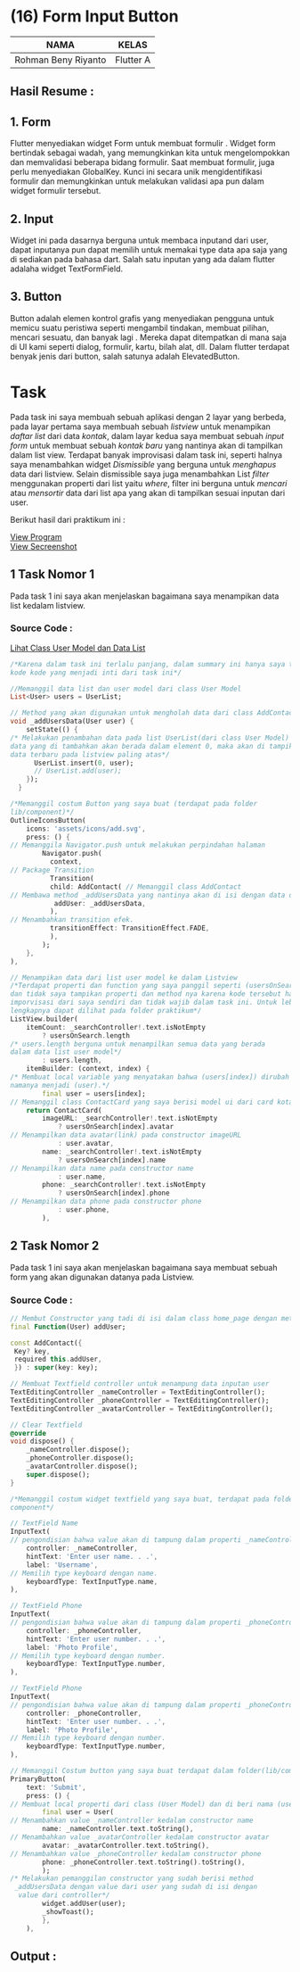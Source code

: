 # (16)  Form Input Button

| NAMA |  KELAS
|--|--|
| Rohman Beny Riyanto  |  Flutter A

## Hasil Resume :


## 1. Form
Flutter menyediakan widget Form untuk membuat formulir . Widget form bertindak sebagai wadah, yang memungkinkan kita untuk mengelompokkan dan memvalidasi beberapa bidang formulir. Saat membuat formulir, juga perlu menyediakan GlobalKey. Kunci ini secara unik mengidentifikasi formulir dan memungkinkan untuk melakukan validasi apa pun dalam widget formulir tersebut.

## 2. Input
Widget ini pada dasarnya berguna untuk membaca inputand dari user, dapat inputanya pun dapat memilih untuk memakai type data apa saja yang di sediakan pada bahasa dart. Salah satu inputan yang ada dalam flutter adalaha widget TextFormField.

## 3. Button
Button adalah elemen kontrol grafis yang menyediakan pengguna untuk memicu suatu peristiwa seperti mengambil tindakan, membuat pilihan, mencari sesuatu, dan banyak lagi . Mereka dapat ditempatkan di mana saja di UI kami seperti dialog, formulir, kartu, bilah alat, dll. Dalam flutter terdapat benyak jenis dari button, salah satunya adalah ElevatedButton.

# Task
Pada task ini saya membuah sebuah aplikasi dengan 2 layar yang berbeda, pada layar pertama saya membuah sebuah *listview* untuk menampikan *daftar list* dari data *kontak*, dalam layar kedua saya membuat sebuah *input form* untuk membuat sebuah *kontak baru* yang nantinya akan di tampilkan dalam list view. Terdapat banyak improvisasi dalam task ini, seperti halnya saya menambahkan widget *Dismissible* yang berguna untuk *menghapus* data dari listview. Selain dismissible saya juga menambahkan List *filter* menggunakan properti dari list yaitu *where*, filter ini berguna untuk *mencari* atau *mensortir* data dari list apa yang akan di tampilkan sesuai inputan dari user.

Berikut hasil dari praktikum ini :

[View Program](https://github.com/RohmanBenyRiyanto/flutter_rohman-beny-riyanto/tree/main/16_Form%20Input%20Button/praktikum/praktikum_16)<br>
[View Secreenshot](https://github.com/RohmanBenyRiyanto/flutter_rohman-beny-riyanto/tree/main/16_Form%20Input%20Button/screenshot)

## 1 Task Nomor 1
Pada task 1 ini saya akan menjelaskan bagaimana saya menampikan data list kedalam listview. 

### Source Code :
[Lihat Class User Model dan Data List](https://github.com/RohmanBenyRiyanto/flutter_rohman-beny-riyanto/blob/main/16_Form%20Input%20Button/praktikum/praktikum_16/lib/models/users.dart)<br>

```dart
/*Karena dalam task ini terlalu panjang, dalam summary ini hanya saya tampikan
kode kode yang menjadi inti dari task ini*/

//Memanggil data list dan user model dari class User Model
List<User> users = UserList;

// Method yang akan digunakan untuk mengholah data dari class AddContact
void _addUsersData(User user) {
    setState(() {
/* Melakukan penambahan data pada list UserList(dari class User Model)
data yang di tambahkan akan berada dalam element 0, maka akan di tampikan
data terbaru pada listview paling atas*/
      UserList.insert(0, user);
      // UserList.add(user);
    });
  }

/*Memanggil costum Button yang saya buat (terdapat pada folder
lib/component)*/
OutlineIconsButton(
    icons: 'assets/icons/add.svg',
    press: () {
// Memanggila Navigator.push untuk melakukan perpindahan halaman
        Navigator.push(
          context,
// Package Transition
          Transition(
          child: AddContact( // Memanggil class AddContact
// Membawa method _addUsersData yang nantinya akan di isi dengan data dari form
           addUser: _addUsersData,
          ),
// Menambahkan transition efek.
          transitionEffect: TransitionEffect.FADE,
          ),
        );
    },
),

// Menampikan data dari list user model ke dalam Listview
/*Terdapat properti dan function yang saya panggil seperti (usersOnSearch)
dan tidak saya tampikan properti dan method nya karena kode tersebut hanya 
imporvisasi dari saya sendiri dan tidak wajib dalam task ini. Untuk lebih 
lengkapnya dapat dilihat pada folder praktikum*/
ListView.builder(
    itemCount: _searchController!.text.isNotEmpty
        ? usersOnSearch.length
/* users.length berguna untuk menampilkan semua data yang berada
dalam data list user model*/
        : users.length,
    itemBuilder: (context, index) {
/* Membuat local variable yang menyatakan bahwa (users[index]) dirubah
namanya menjadi (user).*/
        final user = users[index];
// Memanggil class ContactCard yang saya berisi model ui dari card kotak tersebut.
    return ContactCard(
        imageURL: _searchController!.text.isNotEmpty
            ? usersOnSearch[index].avatar
// Menampilkan data avatar(link) pada constructor imageURL
            : user.avatar,
        name: _searchController!.text.isNotEmpty
            ? usersOnSearch[index].name
// Menampilkan data name pada constructor name
            : user.name,
        phone: _searchController!.text.isNotEmpty
            ? usersOnSearch[index].phone
// Menampilkan data phone pada constructor phone
            : user.phone,
        ),
```

## 2 Task Nomor 2
Pada task 1 ini saya akan menjelaskan bagaimana saya membuat sebuah form yang akan digunakan datanya pada Listview.

### Source Code :
```dart
// Membut Constructor yang tadi di isi dalam class home_page dengan method _addUsersData
final Function(User) addUser;

const AddContact({
 Key? key,
 required this.addUser,
 }) : super(key: key);

// Membuat Textfield controller untuk menampung data inputan user
TextEditingController _nameController = TextEditingController();
TextEditingController _phoneController = TextEditingController();
TextEditingController _avatarController = TextEditingController();

// Clear Textfield
@override
void dispose() {
    _nameController.dispose();
    _phoneController.dispose();
    _avatarController.dispose();
    super.dispose();
}

/*Memanggil costum widget textfield yang saya buat, terdapat pada folder lib/
component*/

// TextField Name
InputText(
// pengondisian bahwa value akan di tampung dalam properti _nameController
    controller: _nameController,
    hintText: 'Enter user name. . .',
    label: 'Username',
// Memilih type keyboard dengan name.
    keyboardType: TextInputType.name,
),

// TextField Phone
InputText(
// pengondisian bahwa value akan di tampung dalam properti _phoneController
    controller: _phoneController,
    hintText: 'Enter user number. . .',
    label: 'Photo Profile',
// Memilih type keyboard dengan number.
    keyboardType: TextInputType.number,
),

// TextField Phone
InputText(
// pengondisian bahwa value akan di tampung dalam properti _phoneController
    controller: _phoneController,
    hintText: 'Enter user number. . .',
    label: 'Photo Profile',
// Memilih type keyboard dengan number.
    keyboardType: TextInputType.number,
),

// Memanggil Costum button yang saya buat terdapat dalam folder(lib/component)
PrimaryButton(
    text: 'Submit',
    press: () {
// Membuat local properti dari class (User Model) dan di beri nama (user).
        final user = User(
// Menambahkan value _nameController kedalam constructor name
        name: _nameController.text.toString(),
// Menambahkan value _avatarController kedalam constructor avatar
        avatar: _avatarController.text.toString(),
// Menambahkan value _phoneController kedalam constructor phone
        phone: _phoneController.text.toString().toString(),
        );
/* Melakukan pemanggilan constructor yang sudah berisi method
 _addUsersData dengan value dari user yang sudah di isi dengan
  value dari controller*/
        widget.addUser(user);
        _showToast();
        },
    ),
```

## Output :

